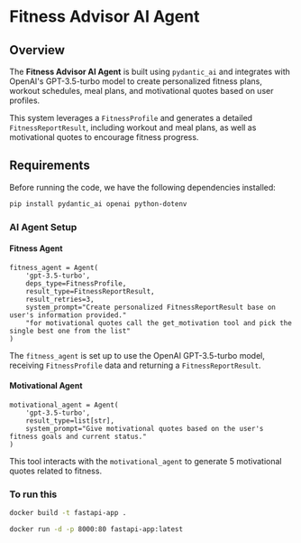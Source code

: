 # Fitness Advisor AI Agent

## Overview

The **Fitness Advisor AI Agent** is built using `pydantic_ai` and integrates with OpenAI's GPT-3.5-turbo model to create personalized fitness plans, workout schedules, meal plans, and motivational quotes based on user profiles.

This system leverages a `FitnessProfile` and generates a detailed `FitnessReportResult`, including workout and meal plans, as well as motivational quotes to encourage fitness progress.

## Requirements

Before running the code, we have the following dependencies installed:

```bash
pip install pydantic_ai openai python-dotenv
```

### AI Agent Setup

#### Fitness Agent

```
fitness_agent = Agent(
    'gpt-3.5-turbo', 
    deps_type=FitnessProfile,
    result_type=FitnessReportResult,
    result_retries=3,
    system_prompt="Create personalized FitnessReportResult base on user's information provided."
    "for motivational quotes call the get_motivation tool and pick the single best one from the list"
)
```
The `fitness_agent` is set up to use the OpenAI GPT-3.5-turbo model, receiving `FitnessProfile` data and returning a `FitnessReportResult`.

#### Motivational Agent

```
motivational_agent = Agent(
    'gpt-3.5-turbo', 
    result_type=list[str],
    system_prompt="Give motivational quotes based on the user's fitness goals and current status."
)
```
This tool interacts with the `motivational_agent` to generate 5 motivational quotes related to fitness.


### To run this

```bash
docker build -t fastapi-app .
```

```bash
docker run -d -p 8000:80 fastapi-app:latest
```